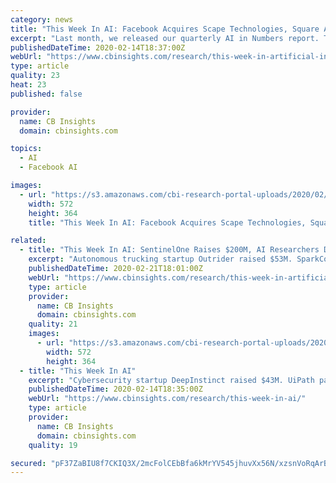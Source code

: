 ```yaml
---
category: news
title: "This Week In AI: Facebook Acquires Scape Technologies, Square Acquires Dessa, Carbon Relay Raises $63M"
excerpt: "Last month, we released our quarterly AI in Numbers report. This quarter’s report highlights AI investment activity, partnerships, and M&A in 2019. You can check it out in CB Insights Stories format here. Want the full post? Become a CB Insights customer. If you’re already a customer, log in here."
publishedDateTime: 2020-02-14T18:37:00Z
webUrl: "https://www.cbinsights.com/research/this-week-in-artificial-intelligence-facebook-scape-uipath-sisense-carbon-relay/"
type: article
quality: 23
heat: 23
published: false

provider:
  name: CB Insights
  domain: cbinsights.com

topics:
  - AI
  - Facebook AI

images:
  - url: "https://s3.amazonaws.com/cbi-research-portal-uploads/2020/02/14101729/SELSER-572x364.png"
    width: 572
    height: 364
    title: "This Week In AI: Facebook Acquires Scape Technologies, Square Acquires Dessa, Carbon Relay Raises $63M"

related:
  - title: "This Week In AI: SentinelOne Raises $200M, AI Researchers Develop New Antibiotic, Trax Acquires Qopius"
    excerpt: "Autonomous trucking startup Outrider raised $53M. SparkCognition partnered with Informatica. Microsoft partnered with Danone to develop an agtech incubator. Last month, we released our quarterly AI in Numbers report. This quarter’s report highlights AI investment activity, partnerships, and M&A in 2019. You can check it out in CB Insights ..."
    publishedDateTime: 2020-02-21T18:01:00Z
    webUrl: "https://www.cbinsights.com/research/this-week-in-artificial-intelligence-sentinelone-airesearchers-antibiotic-trax-qopius/"
    type: article
    provider:
      name: CB Insights
      domain: cbinsights.com
    quality: 21
    images:
      - url: "https://s3.amazonaws.com/cbi-research-portal-uploads/2020/02/21103405/Mit-halicin-572x364.png"
        width: 572
        height: 364
  - title: "This Week In AI"
    excerpt: "Cybersecurity startup DeepInstinct raised $43M. UiPath partnered with business intelligence startup Sisense. Researchers developed a machine learning algorithm to inform antidepressant prescriptions."
    publishedDateTime: 2020-02-14T18:35:00Z
    webUrl: "https://www.cbinsights.com/research/this-week-in-ai/"
    type: article
    provider:
      name: CB Insights
      domain: cbinsights.com
    quality: 19

secured: "pF37ZaBIU8f7CKIQ3X/2mcFolCEbBfa6kMrYV545jhuvXx56N/xzsnVoRqArBsTUUIqMbNUM60cVU3RGUtQ2ND9YxF5wlUGFiNAk+OOrDJk5vn3j3tys09c984V0ZUkyKSbTm3M+FqSyP/E1O2YzWNR4hgRdyw1zsXfs0dy4EIXM/rqHCtlkyMCHNeJAbQfA5q4lfSner38SdsxEDl2T/o8n6UZy9UZoDMxYar5uHde2L/u5ggKahaAla4Lt6jfukQL8hZj4gvl0Yc51yS1wr4eceLbPw54K2Cht7lXKdoxpHZLXWRSikmX0FjhriAFtiYJHABzjFsbDlMhpL4gudRHgTqLEnIxXPqoC1GynkhRzHg0HV7OPJ4iDPmd/8EG1CbHfD071ZjeTXFrgmUut1IU/D3U3odGPcVpZ3W18Kaqz3BygfUomAzA7vkxCIvsxINK4jMwt8gY3DuMPSxkbWwR4jeeBJ9v4WvAbPWPNFGY=;SFPQlcJlqaCOGYyFQ0M16Q=="
---
```


